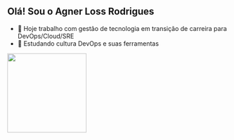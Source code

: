 ## Olá! Sou o Agner Loss Rodrigues

- 🔭 Hoje trabalho com gestão de tecnologia em transição de carreira para DevOps/Cloud/SRE
- 🌱 Estudando cultura DevOps e suas ferramentas

<div>
   <a href=https://beacons.ai/agnerloss">
   <img height="180cm" src="https://github-readme-stats.vercel.app/api?username=agnerloss&show_icons=true&theme=dark#gh-dark-mode-only)]" />                     </div>
   
                                      
